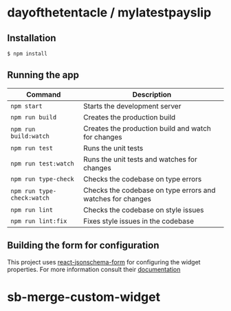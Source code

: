 # dayofthetentacle / mylatestpayslip

## Installation

```bash
$ npm install
```

## Running the app

| Command | Description |
|---|---|
| `npm start` | Starts the development server |
| `npm run build` | Creates the production build |
| `npm run build:watch` | Creates the production build and watch for changes |
| `npm run test` | Runs the unit tests |
| `npm run test:watch` | Runs the unit tests and watches for changes |
| `npm run type-check` | Checks the codebase on type errors |
| `npm run type-check:watch` | Checks the codebase on type errors and watches for changes |
| `npm run lint` | Checks the codebase on style issues |
| `npm run lint:fix` | Fixes style issues in the codebase |


## Building the form for configuration

This project uses [react-jsonschema-form](https://rjsf-team.github.io/react-jsonschema-form/) for configuring the widget properties. For more information consult their [documentation](https://rjsf-team.github.io/react-jsonschema-form/docs/) 
# sb-merge-custom-widget
